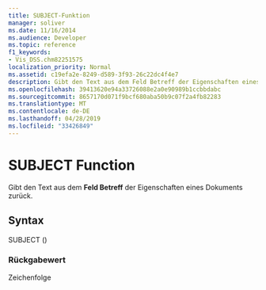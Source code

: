 ```yaml
---
title: SUBJECT-Funktion
manager: soliver
ms.date: 11/16/2014
ms.audience: Developer
ms.topic: reference
f1_keywords:
- Vis_DSS.chm82251575
localization_priority: Normal
ms.assetid: c19efa2e-8249-d589-3f93-26c22dc4f4e7
description: Gibt den Text aus dem Feld Betreff der Eigenschaften eines Dokuments zurück.
ms.openlocfilehash: 39413620e94a33726088e2a0e90989b1ccbbdabc
ms.sourcegitcommit: 8657170d071f9bcf680aba50b9c07f2a4fb82283
ms.translationtype: MT
ms.contentlocale: de-DE
ms.lasthandoff: 04/28/2019
ms.locfileid: "33426849"
---
```

# <a name="subject-function"></a>SUBJECT Function

Gibt den Text aus dem **Feld Betreff** der Eigenschaften eines Dokuments zurück. 
  
## <a name="syntax"></a>Syntax

SUBJECT ()
  
### <a name="return-value"></a>Rückgabewert

Zeichenfolge
  

